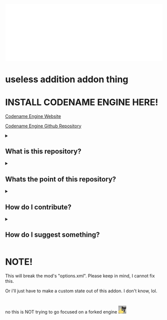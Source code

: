 <img src="README/codename-animated.webp" width="604.5" height="180.5">

# useless addition addon thing

# INSTALL CODENAME ENGINE HERE!

<a href="https://codename-engine.com/">Codename Engine Website</a>

<a href="https://github.com/CodenameCrew/CodenameEngine">Codename Engine Github Repository</a>

<details>
    <summary> <h2> What is this repository? </h2> </summary>

Well, this respoitory is for useless additions to CNE, like middlescroll or I don't know, anything you can think of.

</details>

<details>
    <summary> <h2> Whats the point of this repository? </h2> </summary>

Well, to give the users more options!

And its made for fun lol.

</details>

<details>
    <summary> <h2> How do I contribute? </h2> </summary>
Well, just make a Pull Request!

</details>

<details>
    <summary> <h2> How do I suggest something? </h2> </summary>

Just do a issue with "enhancement" label, and I'll go check it!

</details>

# NOTE!

This will break the mod's "options.xml". Please keep in mind, I cannot fix this.

Or i'll just have to make a custom state out of this addon. I don't know, lol.

#

no this is NOT trying to go focused on a forked engine <img src="README/cakFakYou.webp" width="25" height="25">